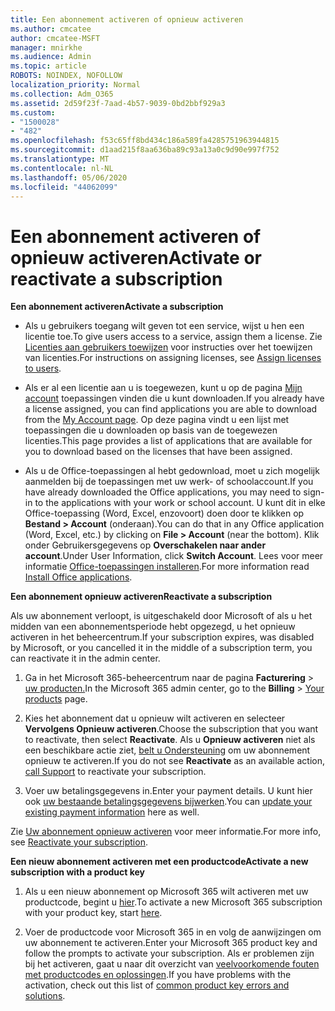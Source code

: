 ```yaml
---
title: Een abonnement activeren of opnieuw activeren
ms.author: cmcatee
author: cmcatee-MSFT
manager: mnirkhe
ms.audience: Admin
ms.topic: article
ROBOTS: NOINDEX, NOFOLLOW
localization_priority: Normal
ms.collection: Adm_O365
ms.assetid: 2d59f23f-7aad-4b57-9039-0bd2bbf929a3
ms.custom:
- "1500028"
- "482"
ms.openlocfilehash: f53c65ff8bd434c186a589fa4285751963944815
ms.sourcegitcommit: d1aad215f8aa636ba89c93a13a0c9d90e997f752
ms.translationtype: MT
ms.contentlocale: nl-NL
ms.lasthandoff: 05/06/2020
ms.locfileid: "44062099"
---
```

# <a name="activate-or-reactivate-a-subscription"></a><span data-ttu-id="e5901-102">Een abonnement activeren of opnieuw activeren</span><span class="sxs-lookup"><span data-stu-id="e5901-102">Activate or reactivate a subscription</span></span>

<span data-ttu-id="e5901-103">**Een abonnement activeren**</span><span class="sxs-lookup"><span data-stu-id="e5901-103">**Activate a subscription**</span></span>

- <span data-ttu-id="e5901-104">Als u gebruikers toegang wilt geven tot een service, wijst u hen een licentie toe.</span><span class="sxs-lookup"><span data-stu-id="e5901-104">To give users access to a service, assign them a license.</span></span> <span data-ttu-id="e5901-105">Zie [Licenties aan gebruikers toewijzen](https://docs.microsoft.com/microsoft-365/admin/manage/assign-licenses-to-users) voor instructies over het toewijzen van licenties.</span><span class="sxs-lookup"><span data-stu-id="e5901-105">For instructions on assigning licenses, see [Assign licenses to users](https://docs.microsoft.com/microsoft-365/admin/manage/assign-licenses-to-users).</span></span>

- <span data-ttu-id="e5901-106">Als er al een licentie aan u is toegewezen, kunt u op de pagina [Mijn account](https://portal.office.com/account/#installs) toepassingen vinden die u kunt downloaden.</span><span class="sxs-lookup"><span data-stu-id="e5901-106">If you already have a license assigned, you can find applications you are able to download from the [My Account page](https://portal.office.com/account/#installs).</span></span> <span data-ttu-id="e5901-107">Op deze pagina vindt u een lijst met toepassingen die u downloaden op basis van de toegewezen licenties.</span><span class="sxs-lookup"><span data-stu-id="e5901-107">This page provides a list of applications that are available for you to download based on the licenses that have been assigned.</span></span>

- <span data-ttu-id="e5901-108">Als u de Office-toepassingen al hebt gedownload, moet u zich mogelijk aanmelden bij de toepassingen met uw werk- of schoolaccount.</span><span class="sxs-lookup"><span data-stu-id="e5901-108">If you have already downloaded the Office applications, you may need to sign-in to the applications with your work or school account.</span></span> <span data-ttu-id="e5901-109">U kunt dit in elke Office-toepassing (Word, Excel, enzovoort) doen door te klikken op **Bestand > Account** (onderaan).</span><span class="sxs-lookup"><span data-stu-id="e5901-109">You can do that in any Office application (Word, Excel, etc.) by clicking on **File > Account** (near the bottom).</span></span> <span data-ttu-id="e5901-110">Klik onder Gebruikersgegevens op **Overschakelen naar ander account**.</span><span class="sxs-lookup"><span data-stu-id="e5901-110">Under User Information, click **Switch Account**.</span></span> <span data-ttu-id="e5901-111">Lees voor meer informatie [Office-toepassingen installeren](https://docs.microsoft.com/microsoft-365/admin/setup/install-applications).</span><span class="sxs-lookup"><span data-stu-id="e5901-111">For more information read [Install Office applications](https://docs.microsoft.com/microsoft-365/admin/setup/install-applications).</span></span>

<span data-ttu-id="e5901-112">**Een abonnement opnieuw activeren**</span><span class="sxs-lookup"><span data-stu-id="e5901-112">**Reactivate a subscription**</span></span>

<span data-ttu-id="e5901-113">Als uw abonnement verloopt, is uitgeschakeld door Microsoft of als u het midden van een abonnementsperiode hebt opgezegd, u het opnieuw activeren in het beheercentrum.</span><span class="sxs-lookup"><span data-stu-id="e5901-113">If your subscription expires, was disabled by Microsoft, or you cancelled it in the middle of a subscription term, you can reactivate it in the admin center.</span></span>
  
1. <span data-ttu-id="e5901-114">Ga in het Microsoft 365-beheercentrum naar de pagina **Facturering** > [uw producten.](https://go.microsoft.com/fwlink/p/?linkid=842054)</span><span class="sxs-lookup"><span data-stu-id="e5901-114">In the Microsoft 365 admin center, go to the **Billing** > [Your products](https://go.microsoft.com/fwlink/p/?linkid=842054) page.</span></span>

2. <span data-ttu-id="e5901-115">Kies het abonnement dat u opnieuw wilt activeren en selecteer **Vervolgens Opnieuw activeren**.</span><span class="sxs-lookup"><span data-stu-id="e5901-115">Choose the subscription that you want to reactivate, then select **Reactivate**.</span></span> <span data-ttu-id="e5901-116">Als u **Opnieuw activeren** niet als een beschikbare actie ziet, [belt u Ondersteuning](https://docs.microsoft.com/microsoft-365/admin/contact-support-for-business-products) om uw abonnement opnieuw te activeren.</span><span class="sxs-lookup"><span data-stu-id="e5901-116">If you do not see **Reactivate** as an available action, [call Support](https://docs.microsoft.com/microsoft-365/admin/contact-support-for-business-products) to reactivate your subscription.</span></span>

3. <span data-ttu-id="e5901-117">Voer uw betalingsgegevens in.</span><span class="sxs-lookup"><span data-stu-id="e5901-117">Enter your payment details.</span></span> <span data-ttu-id="e5901-118">U kunt hier ook [uw bestaande betalingsgegevens bijwerken](https://docs.microsoft.com/microsoft-365/commerce/billing-and-payments/add-update-or-remove-credit-card-or-bank-account).</span><span class="sxs-lookup"><span data-stu-id="e5901-118">You can [update your existing payment information](https://docs.microsoft.com/microsoft-365/commerce/billing-and-payments/add-update-or-remove-credit-card-or-bank-account) here as well.</span></span>

<span data-ttu-id="e5901-119">Zie [Uw abonnement opnieuw activeren](https://docs.microsoft.com/microsoft-365/commerce/subscriptions/reactivate-your-subscription) voor meer informatie.</span><span class="sxs-lookup"><span data-stu-id="e5901-119">For more info, see [Reactivate your subscription](https://docs.microsoft.com/microsoft-365/commerce/subscriptions/reactivate-your-subscription).</span></span>

<span data-ttu-id="e5901-120">**Een nieuw abonnement activeren met een productcode**</span><span class="sxs-lookup"><span data-stu-id="e5901-120">**Activate a new subscription with a product key**</span></span>

1. <span data-ttu-id="e5901-121">Als u een nieuw abonnement op Microsoft 365 wilt activeren met uw productcode, begint u [hier](https://support.office.com/article/where-to-enter-your-office-product-key-0a82e5ae-739e-4b92-a6f4-2ec780c185db).</span><span class="sxs-lookup"><span data-stu-id="e5901-121">To activate a new Microsoft 365 subscription with your product key, start [here](https://support.office.com/article/where-to-enter-your-office-product-key-0a82e5ae-739e-4b92-a6f4-2ec780c185db).</span></span>

2. <span data-ttu-id="e5901-122">Voer de productcode voor Microsoft 365 in en volg de aanwijzingen om uw abonnement te activeren.</span><span class="sxs-lookup"><span data-stu-id="e5901-122">Enter your Microsoft 365 product key and follow the prompts to activate your subscription.</span></span> <span data-ttu-id="e5901-123">Als er problemen zijn bij het activeren, gaat u naar dit overzicht van [veelvoorkomende fouten met productcodes en oplossingen](https://docs.microsoft.com/microsoft-365/commerce/product-key-errors-and-solutions).</span><span class="sxs-lookup"><span data-stu-id="e5901-123">If you have problems with the activation, check out this list of [common product key errors and solutions](https://docs.microsoft.com/microsoft-365/commerce/product-key-errors-and-solutions).</span></span>
